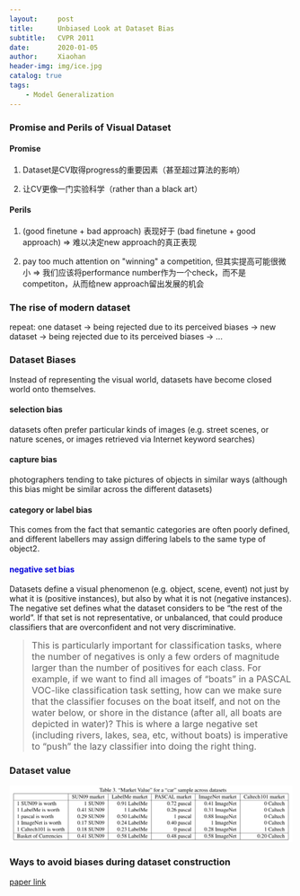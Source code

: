 ```yaml
---
layout:     post
title:      Unbiased Look at Dataset Bias
subtitle:   CVPR 2011
date:       2020-01-05
author:     Xiaohan
header-img: img/ice.jpg
catalog: true
tags:
    - Model Generalization
---
```


### Promise and Perils of Visual Dataset
#### Promise
1. Dataset是CV取得progress的重要因素（甚至超过算法的影响）

2. 让CV更像一门实验科学（rather than a black art）  

#### Perils
1. (good finetune + bad approach) 表现好于 (bad finetune + good approach) => 难以决定new approach的真正表现

2. pay too much attention on "winning" a competition, 但其实提高可能很微小 => 我们应该将performance number作为一个check，而不是competiton，从而给new approach留出发展的机会

### The rise of modern dataset 
repeat: one dataset -> being rejected due to its perceived biases -> new dataset -> being rejected due to its perceived biases -> ...

### Dataset Biases
Instead of representing the visual world, datasets have become closed world onto themselves.
#### selection bias
datasets often prefer particular kinds of images (e.g. street scenes, or nature scenes, or images retrieved via Internet keyword searches)
#### capture bias
photographers tending to take pictures of objects in similar ways (although this bias might be similar across the different datasets)
#### category or label bias
This comes from the fact that semantic categories are often poorly defined, and different labellers may assign differing labels to the same type of object2. 
#### <font color="#0000dd">negative set bias</font>
Datasets define a visual phenomenon (e.g. object, scene, event) not just by what it is (positive instances), but also by what it is not (negative instances). The negative set defines what the dataset considers to be “the rest of the world”. If that set is not representative, or unbalanced, that could produce classifiers that are overconfident and not very discriminative.   
><font size="3">This is particularly important for classification tasks, where the number of negatives is only a few orders of magnitude larger than the number of positives for each class. For example, if we want to find all images of “boats” in a PASCAL VOC-like classification task setting, how can we make sure that the classifier focuses on the boat itself, and not on the water below, or shore in the distance (after all, all boats are depicted in water)? This is where a large negative set (including rivers, lakes, sea, etc, without boats) is imperative to “push” the lazy classifier into doing the right thing.</font>

### Dataset value
![-w842](/img/15783472481154.jpg)

### Ways to avoid biases during dataset construction
[paper link](https://ieeexplore.ieee.org/stamp/stamp.jsp?tp=&arnumber=5995347&tag=1)